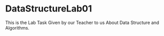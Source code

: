# DataStructureLab01
This is the Lab Task Given by our Teacher to us About Data Structure and Algorithms.
